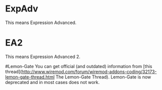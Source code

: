 # ExpAdv
This means Expression Advanced.

# EA2
This means Expression Advanced 2.

#Lemon-Gate
You can get official (and outdated) information from [this thread](http://www.wiremod.com/forum/wiremod-addons-coding/32173-lemon-gate-thread.html The Lemon-Gate Thread). Lemon-Gate is now deprecated and in most cases does not work.